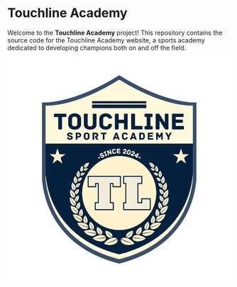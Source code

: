 # Touchline Academy

Welcome to the **Touchline Academy** project! This repository contains the source code for the Touchline Academy website, a sports academy dedicated to developing champions both on and off the field.

![Touchline Academy Logo](./Touchline.svg)

